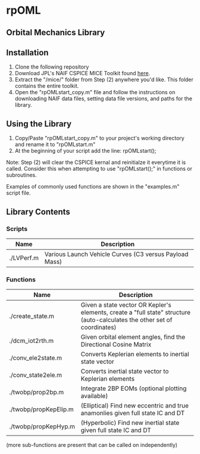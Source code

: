 # rpOML
## Orbital Mechanics Library



## Installation
1. Clone the following repository
2. Download JPL's NAIF CSPICE MICE Toolkit found [here](https://naif.jpl.nasa.gov/naif/toolkit.html).
3. Extract the "/mice/" folder from Step (2) anywhere you'd like. This folder contains the entire toolkit.
5. Open the "rpOMLstart_copy.m" file and follow the instructions on downloading NAIF data files, setting data file versions, and paths for the library.

## Using the Library
1. Copy/Paste "rpOMLstart_copy.m" to your project's working directory and rename it to "rpOMLstart.m"
2. At the beginning of your script add the line: rpOMLstart();

Note: Step (2) will clear the CSPICE kernal and reinitialze it everytime it is called. Consider this when attempting to use "rpOMLstart();" in functions or subroutines. 

Examples of commonly used functions are shown in the "examples.m" script file.


## Library Contents
### Scripts
| Name | Description |
| ----------- | ----------- |
| ./LVPerf.m  | Various Launch Vehicle Curves (C3 versus Payload Mass)

### Functions
| Name | Description |
| ----------- | ----------- |
| ./create_state.m | Given a state vector OR Kepler's elements, create a "full state" structure (auto-calculates the other set of coordinates) |
| ./dcm_iot2rth.m | Given orbital element angles, find the Directional Cosine Matrix |
| ./conv_ele2state.m | Converts Keplerian elements to inertial state vector | 
| ./conv_state2ele.m | Converts inertial state vector to Keplerian elements |
| ./twobp/prop2bp.m | Integrate 2BP EOMs (optional plotting available) |
| ./twobp/propKepElip.m | (Elliptical) Find new eccentric and true anamonlies given full state IC and DT |
| ./twobp/propKepHyp.m | (Hyperbolic)  Find new inertial state given full state IC and DT |

(more sub-functions are present that can be called on independently)
